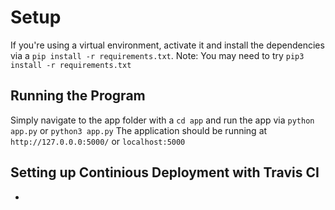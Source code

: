 # Setup

If you're using a virtual environment, activate it and install the dependencies via a `pip install -r requirements.txt`.
Note: You may need to try `pip3 install -r requirements.txt`

## Running the Program

Simply navigate to the app folder with a `cd app` and run the app via `python app.py` or `python3 app.py`
The application should be running at `http://127.0.0.0:5000/` or `localhost:5000`


## Setting up Continious Deployment with Travis CI
- 
